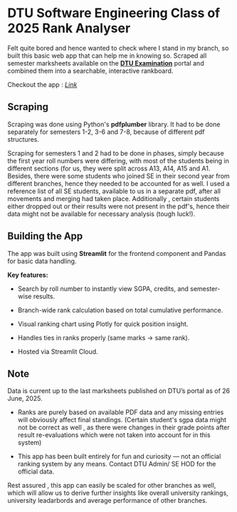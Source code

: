 # DTU Software Engineering Class of 2025 Rank Analyser
Felt quite bored and hence wanted to check where I stand in my branch, so built this basic web app that can help me in knowing so. 
Scraped all semester marksheets available on the [**DTU Examination**](https://exam.dtu.ac.in/result.htm) portal and combined them into a searchable, interactive rankboard.  

Checkout the app : [*Link*](https://se-ranks-2025.streamlit.app/)

## Scraping
Scraping was done using Python's **pdfplumber** library. It had to be done separately for semesters 1-2, 3-6 and 7-8, because of different pdf structures.

Scraping for semesters 1 and 2 had to be done in phases, simply because the first year roll numbers were differing, with most of the students being in different sections (for us, they were split across A13, A14, A15 and A1. Besides, there were some students who joined SE in their second year from different branches, hence they needed to be accounted for as well. I used a reference list of all SE students, available to us in a separate pdf, after all movements and merging had taken place. Additionally , certain students either dropped out or their results were not present in the pdf's, hence their data might not be available for necessary analysis (tough luck!).

## Building the App 
The app was built using **Streamlit** for the frontend component and Pandas for basic data handling.  

**Key features:**

- Search by roll number to instantly view SGPA, credits, and semester-wise results.

- Branch-wide rank calculation based on total cumulative performance.

- Visual ranking chart using Plotly for quick position insight.

- Handles ties in ranks properly (same marks → same rank).
- Hosted via Streamlit Cloud.

## Note 
Data is current up to the last marksheets published on DTU’s portal as of 26 June, 2025.

+ Ranks are purely based on available PDF data and any missing entries will obviously affect final standings. (Certain student's sgpa data might not be correct as well , as there were changes in their grade points after result re-evaluations which were not taken into account for in this system) 

+ This app has been built entirely for fun and curiosity — not an official ranking system by any means. Contact DTU Admin/ SE HOD for the official data.

Rest assured , this app can easily be scaled for other branches as well, which will allow us to derive further insights like overall university rankings, university leadarbords and average performance of other branches. 


